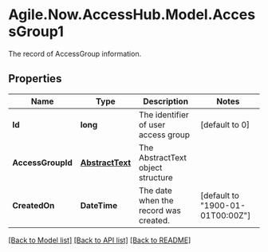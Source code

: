 # Agile.Now.AccessHub.Model.AccessGroup1
The record of AccessGroup information.

## Properties

Name | Type | Description | Notes
------------ | ------------- | ------------- | -------------
**Id** | **long** | The identifier of user access group | [default to 0]
**AccessGroupId** | [**AbstractText**](AbstractText.md) | The AbstractText object structure | 
**CreatedOn** | **DateTime** | The date when the record was created. | [default to "1900-01-01T00:00Z"]

[[Back to Model list]](../../README.md#documentation-for-models) [[Back to API list]](../../README.md#documentation-for-api-endpoints) [[Back to README]](../../README.md)

